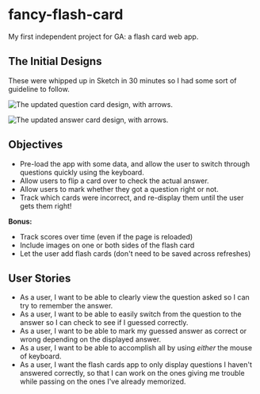 # fancy-flash-card
My first independent project for GA: a flash card web app.

## The Initial Designs
These were whipped up in Sketch in 30 minutes so I had some sort of guideline to follow.

 ![The updated question card design, with arrows.](http://i.imgur.com/dc0gwnU.png)

 ![The updated answer card design, with arrows.](http://i.imgur.com/2TA2Yjn.png)

## Objectives
 - Pre-load the app with some data, and allow the user to switch through questions quickly using the keyboard.
 - Allow users to flip a card over to check the actual answer.
 - Allow users to mark whether they got a question right or not. 
 - Track which cards were incorrect, and re-display them until the user gets them right!

**Bonus:**

- Track scores over time (even if the page is reloaded)
- Include images on one or both sides of the flash card
- Let the user add flash cards (don't need to be saved across refreshes)

## User Stories

- As a user, I want to be able to clearly view the question asked so I can try to remember the answer.
- As a user,  I want to be able to easily switch from the question to the answer so I can check to see if I guessed correctly.
- As a user, I want to be able to mark my guessed answer as correct or wrong depending on the displayed answer.
- As a user, I want to be able to accomplish all by using *either* the mouse of keyboard.
- As a user, I want the flash cards app to only display questions I haven't answered correctly, so that I can work on the ones giving me trouble while passing on the ones I've already memorized.
